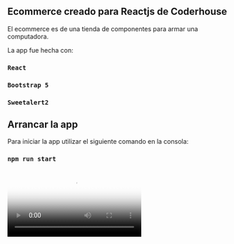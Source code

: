 ## Ecommerce creado para Reactjs de Coderhouse

El ecommerce es de una tienda de componentes para armar una computadora.

La app fue hecha con:

### `React`
### `Bootstrap 5`
### `Sweetalert2`

## Arrancar la app

Para iniciar la app utilizar el siguiente comando en la consola:

### `npm run start`




<video src="https://youtu.be/idGwr64FkHQ" autoplay poster="posterimage.jpg">
